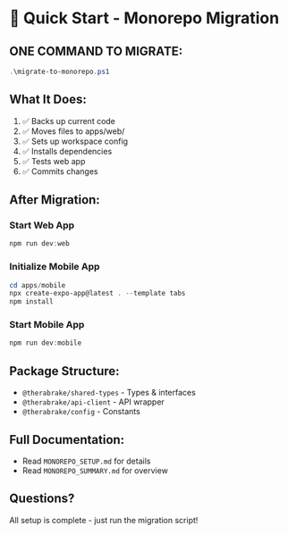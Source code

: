 # 🚀 Quick Start - Monorepo Migration

## ONE COMMAND TO MIGRATE:
```powershell
.\migrate-to-monorepo.ps1
```

## What It Does:
1. ✅ Backs up current code
2. ✅ Moves files to apps/web/
3. ✅ Sets up workspace config
4. ✅ Installs dependencies
5. ✅ Tests web app
6. ✅ Commits changes

## After Migration:

### Start Web App
```powershell
npm run dev:web
```

### Initialize Mobile App
```powershell
cd apps/mobile
npx create-expo-app@latest . --template tabs
npm install
```

### Start Mobile App
```powershell
npm run dev:mobile
```

## Package Structure:
- `@therabrake/shared-types` - Types & interfaces
- `@therabrake/api-client` - API wrapper
- `@therabrake/config` - Constants

## Full Documentation:
- Read `MONOREPO_SETUP.md` for details
- Read `MONOREPO_SUMMARY.md` for overview

## Questions?
All setup is complete - just run the migration script!
